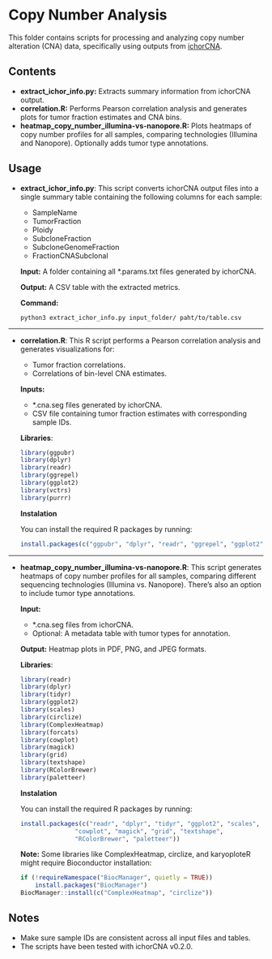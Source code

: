 # Copy Number Analysis
This folder contains scripts for processing and analyzing copy number alteration (CNA) data, specifically using outputs from [ichorCNA](https://github.com/broadinstitute/ichorCNA).

## Contents
* **extract_ichor_info.py:** Extracts summary information from ichorCNA output.
* **correlation.R:** Performs Pearson correlation analysis and generates plots for tumor fraction estimates and CNA bins.
* **heatmap_copy_number_illumina-vs-nanopore.R:** Plots heatmaps of copy number profiles for all samples, comparing technologies (Illumina and Nanopore). Optionally adds tumor type annotations. 

## Usage
* **extract_ichor_info.py**: This script converts ichorCNA output files into a single summary table containing the following columns for each sample:
  * SampleName
  * TumorFraction
  * Ploidy
  * SubcloneFraction
  * SubcloneGenomeFraction
  * FractionCNASubclonal

  **Input:** A folder containing all *.params.txt files generated by ichorCNA.
  
  **Output:** A CSV table with the extracted metrics.

  **Command:**
  ```
  python3 extract_ichor_info.py input_folder/ paht/to/table.csv
  ```
***
* **correlation.R**: This R script performs a Pearson correlation analysis and generates visualizations for:
  * Tumor fraction correlations.
  * Correlations of bin-level CNA estimates.

  **Inputs:**
  * *.cna.seg files generated by ichorCNA.
  *  CSV file containing tumor fraction estimates with corresponding sample IDs.
  
   **Libraries**:
    ```R
    library(ggpubr)
    library(dplyr)
    library(readr)
    library(ggrepel)
    library(ggplot2)
    library(vctrs)
    library(purrr)
    ```

  **Instalation**
    
    You can install the required R packages by running:
    
    ```R
    install.packages(c("ggpubr", "dplyr", "readr", "ggrepel", "ggplot2", "vctrs", "purrr"))
    ``` 
_ _ _

* **heatmap_copy_number_illumina-vs-nanopore.R**:
This script generates heatmaps of copy number profiles for all samples, comparing different sequencing technologies (Illumina vs. Nanopore). There’s also an option to include tumor type annotations.

  **Input:**
  * *.cna.seg files from ichorCNA.
  * Optional: A metadata table with tumor types for annotation.

  **Output:** Heatmap plots in PDF, PNG, and JPEG formats.

   **Libraries**:
    ```R
  library(readr)
  library(dplyr)
  library(tidyr)
  library(ggplot2)
  library(scales)
  library(circlize)
  library(ComplexHeatmap)
  library(forcats)
  library(cowplot)
  library(magick)
  library(grid)
  library(textshape)
  library(RColorBrewer)
  library(paletteer)
  ```
  **Instalation**
    
    You can install the required R packages by running:
    
    ```R
    install.packages(c("readr", "dplyr", "tidyr", "ggplot2", "scales", "forcats", 
                   "cowplot", "magick", "grid", "textshape", 
                   "RColorBrewer", "paletteer"))
    ``` 

  **Note:** Some libraries like ComplexHeatmap, circlize, and karyoploteR might require Bioconductor installation:
  ```R
  if (!requireNamespace("BiocManager", quietly = TRUE))
      install.packages("BiocManager")
  BiocManager::install(c("ComplexHeatmap", "circlize"))
  ```

## Notes
* Make sure sample IDs are consistent across all input files and tables.
* The scripts have been tested with ichorCNA v0.2.0.

